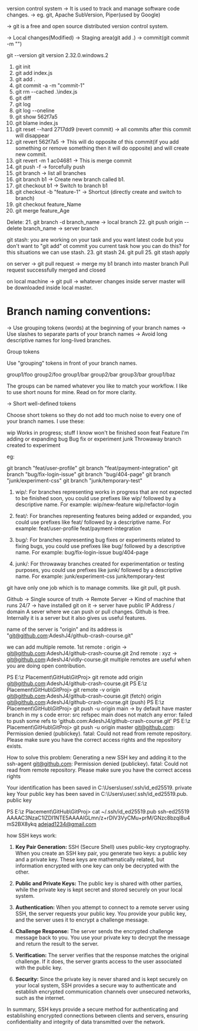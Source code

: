 version control system 
-> It is used to track and manage software code changes.
-> eg. git, Apache SubVersion, Piper(used by Google)

-> git is a free and open source distributed version control system.


-> Local changes(Modified) -> Staging area(git add .) -> commit(git commit -m "")


git --version
git version 2.32.0.windows.2

 
1. git init
2. git add index.js
3. git add .
4. git commit -a -m "commit-1"
5. git rm --cached .\index.js
6. git diff
7. git log
8. git log --oneline
9. git show 562f7a5
10. git blame index.js
11. git reset --hard 2717dd9  (revert commit)  -> all commits after this commit will disappear
12. git revert 562f7a5  -> This will do opposite of this commit(if you add something or remove something then it will do opposite) 
and will create new commit.
13. git revert -m 1 ac04681 -> This is merge commit
14. git push -f   -> forcefully push 
15. git branch  -> list all branches
16. git branch b1 -> Create new branch called b1.
17. git checkout b1 -> Switch to branch b1 
18. git checkout -b "feature-1"  -> Shortcut (directly create and switch to branch)
19. git checkout feature_Name
20. git merge feature_Age

Delete:
21. git branch -d branch_name   -> local branch
22. git push origin --delete branch_name  -> server branch


git stash:
you are working on your task and you want latest code but you don't want to "git add" ot commit you current task how you can do this?
for this situations we can use stash.
23. git stash
24. git pull
25. git stash apply





on server -> git pull request -> merge my b1 branch into master branch
Pull request successfully merged and closed

on local machine -> git pull -> whatever changes inside server master will be downloaded inside local master.






Branch naming conventions: 
=========================
-> Use grouping tokens (words) at the beginning of your branch names
-> Use slashes to separate parts of your branch names
-> Avoid long descriptive names for long-lived branches.

Group tokens

Use "grouping" tokens in front of your branch names.

group1/foo
group2/foo
group1/bar
group2/bar
group3/bar
group1/baz

The groups can be named whatever you like to match your workflow. I like to use short nouns for mine. Read on for more clarity.

-> Short well-defined tokens

Choose short tokens so they do not add too much noise to every one of your branch names. I use these:

wip       Works in progress; stuff I know won't be finished soon
feat      Feature I'm adding or expanding
bug       Bug fix or experiment
junk      Throwaway branch created to experiment

eg: 

git branch "feat/user-profile"
git branch "feat/payment-integration"
git branch "bug/fix-login-issue"
git branch "bug/404-page"
git branch "junk/experiment-css"
git branch "junk/temporary-test"

1. wip/: For branches representing works in progress that are not expected to be finished soon, you could use prefixes like wip/ 
followed by a descriptive name. For example:
wip/new-feature
wip/refactor-login

2. feat/: For branches representing features being added or expanded, you could use prefixes like feat/ followed by a descriptive 
name. For example:
feat/user-profile
feat/payment-integration

3. bug/: For branches representing bug fixes or experiments related to fixing bugs, you could use prefixes like bug/ followed by a 
descriptive name. For example:
bug/fix-login-issue
bug/404-page

4. junk/: For throwaway branches created for experimentation or testing purposes, you could use prefixes like junk/ followed by a 
descriptive name. For example:
junk/experiment-css
junk/temporary-test









git have only one job which is to manage commits. like git pull, git push.


Github -> Single source of truth -> Remote Server -> Kind of machine that runs 24/7 -> have installed git on it -> server have public 
IP Address / domain 
A sever where we can push or pull changes.
Github is free. 
Internally it is a server but it also gives us useful features.



name of the server is "origin" and its address is "git@github.com:AdeshJ4/github-crash-course.git"


we can add multiple remote. 
1st remote : origin -> git@github.com:AdeshJ4/github-crash-course.git
2nd remote : xyz -> git@github.com:AdeshJ4/vidly-course.git
multiple remotes are useful when you are doing open contribution.


PS E:\z Placement\GitHub\GitProj> git remote add origin git@github.com:AdeshJ4/github-crash-course.git
PS E:\z Placement\GitHub\GitProj> git remote -v
origin  git@github.com:AdeshJ4/github-crash-course.git (fetch)
origin  git@github.com:AdeshJ4/github-crash-course.git (push)
PS E:\z Placement\GitHub\GitProj> git push -u origin main   -> by default have master branch in my s code
error: src refspec main does not match any
error: failed to push some refs to 'github.com:AdeshJ4/github-crash-course.git'
PS E:\z Placement\GitHub\GitProj> git push -u origin master
git@github.com: Permission denied (publickey).
fatal: Could not read from remote repository.
Please make sure you have the correct access rights
and the repository exists.




How to solve this problem: 
Generating a new SSH key and adding it to the ssh-agent
git@github.com: Permission denied (publickey).
fatal: Could not read from remote repository.
Please make sure you have the correct access rights


Your identification has been saved in C:\Users\user/.ssh/id_ed25519.    private key
Your public key has been saved in C:\Users\user/.ssh/id_ed25519.pub.	public key


PS E:\z Placement\GitHub\GitProj> cat ~/.ssh/id_ed25519.pub 
ssh-ed25519 AAAAC3NzaC1lZDI1NTE5AAAAIGLmn/z+rDIV3VyCMu+prM/GNzc8bzql8u4mS2BX8ykq adejad1234@gmail.com


how SSH keys work:

1. **Key Pair Generation:** SSH (Secure Shell) uses public-key cryptography. When you create an SSH key pair, you generate two keys: 
a public key and a private key. These keys are mathematically related, but information encrypted with one key can only be decrypted 
with the other.

2. **Public and Private Keys:** The public key is shared with other parties, while the private key is kept secret and stored securely 
on your local system.

3. **Authentication:** When you attempt to connect to a remote server using SSH, the server requests your public key. You provide 
your public key, and the server uses it to encrypt a challenge message.

4. **Challenge Response:** The server sends the encrypted challenge message back to you. You use your private key to decrypt the 
message and return the result to the server.

5. **Verification:** The server verifies that the response matches the original challenge. If it does, the server grants access to 
the user associated with the public key.

6. **Security:** Since the private key is never shared and is kept securely on your local system, SSH provides a secure way to 
authenticate and establish encrypted communication channels over unsecured networks, such as the internet.

In summary, SSH keys provide a secure method for authenticating and establishing encrypted connections between clients and servers, 
ensuring confidentiality and integrity of data transmitted over the network.




